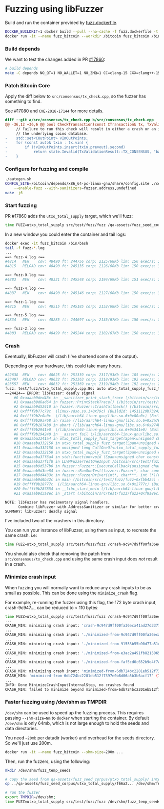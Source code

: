 # Fuzzing using libFuzzer

Build and run the container provided by [fuzz.dockerfile](fuzz.dockerfile).

```bash
DOCKER_BUILDKIT=1 docker build --pull --no-cache -f fuzz.dockerfile -t fuzz_bitcoin .
docker run -it --name fuzz_bitcoin --workdir /bitcoin fuzz_bitcoin /bin/bash
```

### Build depends

We want to test the changes added in PR [#17860](https://github.com/bitcoin/bitcoin/pull/17860):

```bash
# build depends
make -C depends NO_QT=1 NO_WALLET=1 NO_ZMQ=1 CC=clang-15 CXX=clang++-15
```

### Patch Bitcoin Core

Apply the diff below to `src/consensus/tx_check.cpp`, so the fuzzer has
something to find.

See [#17080](https://github.com/bitcoin/bitcoin/pull/17080) and [`CVE-2018-17144`](https://bitcoincore.org/en/2018/09/20/notice/) for more details.

```diff
diff --git a/src/consensus/tx_check.cpp b/src/consensus/tx_check.cpp
@@ -36,12 +36,6 @@ bool CheckTransaction(const CTransaction& tx, TxValidationState& state)
     // Failure to run this check will result in either a crash or an inflation bug, depending on the implementation of
     // the underlying coins database.
-    std::set<COutPoint> vInOutPoints;
-    for (const auto& txin : tx.vin) {
-        if (!vInOutPoints.insert(txin.prevout).second)
-            return state.Invalid(TxValidationResult::TX_CONSENSUS, "bad-txns-inputs-duplicate");
-    }
```

### Configure for fuzzing and compile

```bash
./autogen.sh
CONFIG_SITE=/bitcoin/depends/x86_64-pc-linux-gnu/share/config.site ./configure \
    --enable-fuzz --with-sanitizers=fuzzer,address,undefined
make -j6
```

### Start fuzzing

PR #17860 adds the `utxo_total_supply` target, which we'll fuzz:

```bash
time FUZZ=utxo_total_supply src/test/fuzz/fuzz /qa-assets/fuzz_seed_corpus/utxo_total_supply
```

In a new window you could enter the container and tail logs:
```bash
docker exec -it fuzz_bitcoin /bin/bash
tail -f fuzz-*.log
...
==> fuzz-4.log <==
#4814	NEW    cov: 48490 ft: 244756 corp: 2125/68Kb lim: 150 exec/s: 3 rss: 609Mb L: 150/150 MS: 4 ShuffleBytes-CrossOver-ChangeBit-CrossOver-
#4815	RELOAD cov: 48490 ft: 245135 corp: 2126/68Kb lim: 150 exec/s: 3 rss: 609Mb

==> fuzz-0.log <==
#4883	NEW    cov: 48331 ft: 245548 corp: 2194/69Kb lim: 151 exec/s: 3 rss: 613Mb L: 128/151 MS: 3 ChangeBit-ChangeByte-InsertByte-

==> fuzz-4.log <==
#4837	NEW    cov: 48490 ft: 245146 corp: 2127/68Kb lim: 150 exec/s: 3 rss: 609Mb L: 76/150 MS: 1 ChangeBit-

==> fuzz-1.log <==
#4815	NEW    cov: 48515 ft: 245185 corp: 2152/68Kb lim: 150 exec/s: 3 rss: 604Mb L: 59/150 MS: 1 ChangeBinInt-

==> fuzz-5.log <==
#4834	NEW    cov: 48285 ft: 244697 corp: 2135/67Kb lim: 150 exec/s: 3 rss: 608Mb L: 150/150 MS: 3 ChangeASCIIInt-InsertByte-CrossOver-

==> fuzz-2.log <==
#4883	RELOAD cov: 48499 ft: 245244 corp: 2102/67Kb lim: 150 exec/s: 3 rss: 611Mb
```

### Crash

Eventually, libFuzzer will crash (I've shortend some of the output).

Depending on your hardware, this could take many hours.

```bash
#22638	NEW    cov: 48625 ft: 251339 corp: 2317/93Kb lim: 185 exec/s: 2 rss: 683Mb L: 121/192 MS: 2 ChangeByte-InsertByte-
#23497	RELOAD cov: 48632 ft: 251363 corp: 2318/93Kb lim: 192 exec/s: 2 rss: 683Mb
#23557	NEW    cov: 48632 ft: 251369 corp: 2319/94Kb lim: 192 exec/s: 2 rss: 683Mb L: 176/192 MS: 2 ShuffleBytes-CopyPart-
fuzz: test/fuzz/utxo_total_supply.cpp:86: auto utxo_total_supply_fuzz_target(FuzzBufferType)::(anonymous class)::operator()() const: Assertion 'circulation == utxo_stats.total_amount' failed.
==24424== ERROR: libFuzzer: deadly signal
    #0 0xaaaab9ded48c in __sanitizer_print_stack_trace (/bitcoin/src/test/fuzz/fuzz+0x103d48c) (BuildId: 95a77d550305f582adecb8c934189282a87532cf)
    #1 0xaaaab9d6ad64 in fuzzer::PrintStackTrace() (/bitcoin/src/test/fuzz/fuzz+0xfbad64) (BuildId: 95a77d550305f582adecb8c934189282a87532cf)
    #2 0xaaaab9d52410 in fuzzer::Fuzzer::CrashCallback() (/bitcoin/src/test/fuzz/fuzz+0xfa2410) (BuildId: 95a77d550305f582adecb8c934189282a87532cf)
    #3 0xffff9b77c79c  (linux-vdso.so.1+0x79c) (BuildId: 14511120b732425d2ab0b0bddf2450b1f31c691c)
    #4 0xffff9b2e0a0c  (/lib/aarch64-linux-gnu/libc.so.6+0x80a0c) (BuildId: 09928b270aa19314161b21f565d1a9732c2c5332)
    #5 0xffff9b29a768 in raise (/lib/aarch64-linux-gnu/libc.so.6+0x3a768) (BuildId: 09928b270aa19314161b21f565d1a9732c2c5332)
    #6 0xffff9b2874b8 in abort (/lib/aarch64-linux-gnu/libc.so.6+0x274b8) (BuildId: 09928b270aa19314161b21f565d1a9732c2c5332)
    #7 0xffff9b2941e0  (/lib/aarch64-linux-gnu/libc.so.6+0x341e0) (BuildId: 09928b270aa19314161b21f565d1a9732c2c5332)
    #8 0xffff9b294248 in __assert_fail (/lib/aarch64-linux-gnu/libc.so.6+0x34248) (BuildId: 09928b270aa19314161b21f565d1a9732c2c5332)
    #9 0xaaaaba3341a4 in utxo_total_supply_fuzz_target(Span<unsigned char const>)::$_4::operator()() const /bitcoin/src/test/fuzz/utxo_total_supply.cpp:86:9
    #10 0xaaaaba332150 in utxo_total_supply_fuzz_target(Span<unsigned char const>)::$_7::operator()() const /bitcoin/src/test/fuzz/utxo_total_supply.cpp:156:17
    #11 0xaaaaba332150 in unsigned long CallOneOf<utxo_total_supply_fuzz_target(Span<unsigned char const>)::$_5, utxo_total_supply_fuzz_target(Span<unsigned char const>)::$_6, utxo_total_supply_fuzz_target(Span<unsigned char const>)::$_7>(FuzzedDataProvider&, utxo_total_supply_fuzz_target(Span<unsigned char const>)::$_5, utxo_total_supply_fuzz_target(Span<unsigned char const>)::$_6, utxo_total_supply_fuzz_target(Span<unsigned char const>)::$_7) /bitcoin/src/./test/fuzz/util.h:42:27
    #12 0xaaaaba332150 in utxo_total_supply_fuzz_target(Span<unsigned char const>) /bitcoin/src/test/fuzz/utxo_total_supply.cpp:125:9
    #13 0xaaaaba37f6a4 in std::function<void (Span<unsigned char const>)>::operator()(Span<unsigned char const>) const /usr/bin/../lib/gcc/aarch64-linux-gnu/12/../../../../include/c++/12/bits/std_function.h:591:9
    #14 0xaaaaba37f1f8 in LLVMFuzzerTestOneInput /bitcoin/src/test/fuzz/fuzz.cpp:178:5
    #15 0xaaaab9d537b0 in fuzzer::Fuzzer::ExecuteCallback(unsigned char const*, unsigned long) (/bitcoin/src/test/fuzz/fuzz+0xfa37b0) (BuildId: 95a77d550305f582adecb8c934189282a87532cf)
    #16 0xaaaab9d3ee84 in fuzzer::RunOneTest(fuzzer::Fuzzer*, char const*, unsigned long) (/bitcoin/src/test/fuzz/fuzz+0xf8ee84) (BuildId: 95a77d550305f582adecb8c934189282a87532cf)
    #17 0xaaaab9d4433c in fuzzer::FuzzerDriver(int*, char***, int (*)(unsigned char const*, unsigned long)) (/bitcoin/src/test/fuzz/fuzz+0xf9433c) (BuildId: 95a77d550305f582adecb8c934189282a87532cf)
    #18 0xaaaab9d6b42c in main (/bitcoin/src/test/fuzz/fuzz+0xfbb42c) (BuildId: 95a77d550305f582adecb8c934189282a87532cf)
    #19 0xffff9b28777c  (/lib/aarch64-linux-gnu/libc.so.6+0x2777c) (BuildId: 09928b270aa19314161b21f565d1a9732c2c5332)
    #20 0xffff9b287854 in __libc_start_main (/lib/aarch64-linux-gnu/libc.so.6+0x27854) (BuildId: 09928b270aa19314161b21f565d1a9732c2c5332)
    #21 0xaaaab9d3a8ec in _start (/bitcoin/src/test/fuzz/fuzz+0xf8a8ec) (BuildId: 95a77d550305f582adecb8c934189282a87532cf)

NOTE: libFuzzer has rudimentary signal handlers.
      Combine libFuzzer with AddressSanitizer or similar for better crash reports.
SUMMARY: libFuzzer: deadly signal
```

I've included two of the crashers in this directory.

You can run your instance of libFuzzer, using them as input, to recreate the same
crash. i.e:

```bash
time FUZZ=utxo_total_supply src/test/fuzz/fuzz /crash-9c947d9ff00fa36eca41ad27d337743fd5fee54b
```

You should also check that removing the patch from `src/consensus/tx_check.cpp`
and using the same crash input does *not* result in a crash.

### Minimize crash input

When fuzzing you will normally want to reduce any crash inputs to be as small as
possible. This can be done using the `minimize_crash` flag.

For example, re-running the fuzzer using this flag, the 172 byte crash input,
crash-9c947..., can be reduced to < 110 bytes:

```bash
time FUZZ=utxo_total_supply src/test/fuzz/fuzz /crash-9c947d9ff00fa36eca41ad27d337743fd5fee54b -minimize_crash=1
...
CRASH_MIN: minimizing crash input: 'crash-9c947d9ff00fa36eca41ad27d337743fd5fee54b' (172 bytes)
...
CRASH_MIN: minimizing crash input: './minimized-from-9c947d9ff00fa36eca41ad27d337743fd5fee54b' (170 bytes)
...
CRASH_MIN: minimizing crash input: './minimized-from-91553b55b90d77a51c310844101bf6d31bb5d4cf' (150 bytes)
...
CRASH_MIN: minimizing crash input: './minimized-from-e3ac2a491fb8215065377867b8d6975ecf72df0e' (139 bytes)
...
CRASH_MIN: minimizing crash input: './minimized-from-faf5cd0c652b9e4f7ae087e0b24825f76e538dd9' (126 bytes)
...
CRASH_MIN: minimizing crash input: 'minimized-from-6db724bc2201eb512f7397e0b8d06a5b3b6acf17' (108 bytes)
CRASH_MIN: 'minimized-from-6db724bc2201eb512f7397e0b8d06a5b3b6acf17' (108 bytes) caused a crash. Will try to minimize it further
...
INFO: Done MinimizeCrashInputInternalStep, no crashes found
CRASH_MIN: failed to minimize beyond minimized-from-6db724bc2201eb512f7397e0b8d06a5b3b6acf17 (108 bytes), exiting
```

### Faster fuzzing using /dev/shm as TMPDIR

`/dev/shm` can be used to speed up the fuzzing process. This requires passing
`--shm-size=Nm` to `docker` when starting the container. By default `/dev/shm` is
only 64mb, which is not large enough to hold the seeds and data directories.

You need `~20mb` per datadir (worker) and overhead for the seeds directory. So
we'll just use 200m.

```bash
docker run -it --name fuzz_bitcoin --shm-size=200m ...
```

Then, run the fuzzers, using the following:

```bash
mkdir /dev/shm/fuzz_temp_seeds

# copy the seed from qa-assets/fuzz_seed_corpus/utxo_total_supply/ into fuzz_temp_seeds
cp ../qa-assets/fuzz_seed_corpus/utxo_total_supply/f66a2... /dev/shm/fuzz_temp_seeds/f66a2..

# run the fuzzer
export TMPDIR=/dev/shm;
time FUZZ=utxo_total_supply src/test/fuzz/fuzz /dev/shm/fuzz_temp_seeds
```

